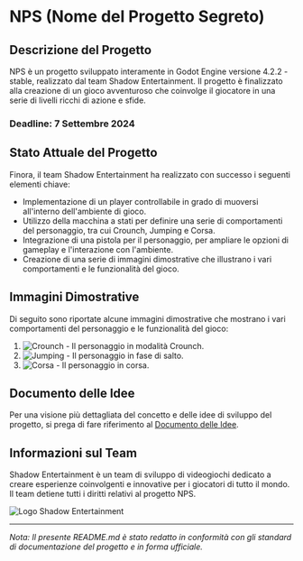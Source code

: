 # NPS (Nome del Progetto Segreto)

## Descrizione del Progetto

NPS è un progetto sviluppato interamente in Godot Engine versione 4.2.2 - stable, realizzato dal team Shadow Entertainment. Il progetto è finalizzato alla creazione di un gioco avventuroso che coinvolge il giocatore in una serie di livelli ricchi di azione e sfide.

### Deadline: 7 Settembre 2024

## Stato Attuale del Progetto

Finora, il team Shadow Entertainment ha realizzato con successo i seguenti elementi chiave:

- Implementazione di un player controllabile in grado di muoversi all'interno dell'ambiente di gioco.
- Utilizzo della macchina a stati per definire una serie di comportamenti del personaggio, tra cui Crounch, Jumping e Corsa.
- Integrazione di una pistola per il personaggio, per ampliare le opzioni di gameplay e l'interazione con l'ambiente.
- Creazione di una serie di immagini dimostrative che illustrano i vari comportamenti e le funzionalità del gioco.

## Immagini Dimostrative

Di seguito sono riportate alcune immagini dimostrative che mostrano i vari comportamenti del personaggio e le funzionalità del gioco:

1. ![Crounch](images/crounch.png) - Il personaggio in modalità Crounch.
2. ![Jumping](images/jumping.png) - Il personaggio in fase di salto.
3. ![Corsa](images/running.png) - Il personaggio in corsa.

## Documento delle Idee

Per una visione più dettagliata del concetto e delle idee di sviluppo del progetto, si prega di fare riferimento al [Documento delle Idee](https://docs.google.com/document/d/1TCsCbW4-6m11ieZX4D781cY0ZxwOtSkFAAl03f73vTk/edit?usp=drivesdk).

## Informazioni sul Team

Shadow Entertainment è un team di sviluppo di videogiochi dedicato a creare esperienze coinvolgenti e innovative per i giocatori di tutto il mondo. Il team detiene tutti i diritti relativi al progetto NPS.

![Logo Shadow Entertainment](images/shadow_entertainment_logo.png)

---

*Nota: Il presente README.md è stato redatto in conformità con gli standard di documentazione del progetto e in forma ufficiale.*
